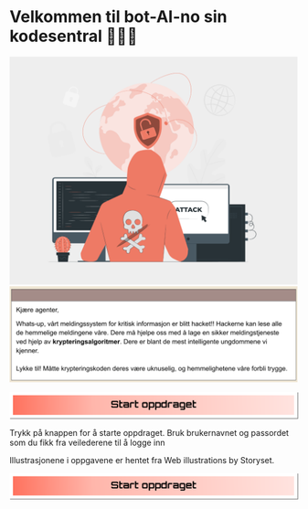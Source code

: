 # Velkommen til bot-AI-no sin kodesentral 👩🏽‍💻
![HovedOppdrag](img/oppdrag/intro_bilde.png)
![HovedOppdragTxt](img/oppdrag/intro_txt.png)


[<img src="img/assets/btn3.svg" width="650" style="box-shadow: 1px 1px 1px grey;"/>](http://34.32.29.148/hub/user-redirect/git-pull?repo=https%3A%2F%2Fgithub.com%2FBoitanoAS%2Ftenk-camp&urlpath=tree%2Ftenk-camp%2Foppdrag%2Ftrening.ipynb&branch=main)


Trykk på knappen for å starte oppdraget. 
Bruk brukernavnet og passordet som du fikk fra veilederene til å logge inn 



Illustrasjonene i oppgavene er hentet fra Web illustrations by Storyset.


[<img src="img/assets/btn3.svg" width="650" style="box-shadow: 1px 1px 1px grey;"/>](http://35.228.230.179/hub/user-redirect/git-pull?repo=https%3A%2F%2Fgithub.com%2FBoitanoAS%2Ftenk-camp&urlpath=tree%2Ftenk-camp%2Foppdrag%2Ftrening.ipynb&branch=main)
